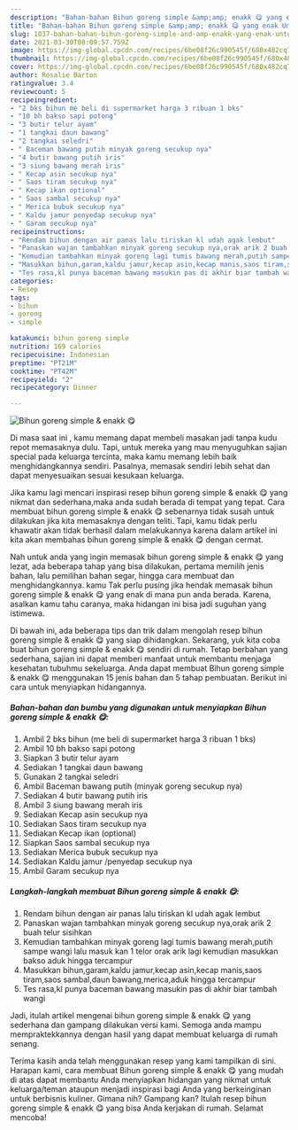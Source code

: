 ```yaml
---
description: "Bahan-bahan Bihun goreng simple &amp;amp; enakk 😋 yang enak Untuk Jualan"
title: "Bahan-bahan Bihun goreng simple &amp;amp; enakk 😋 yang enak Untuk Jualan"
slug: 1037-bahan-bahan-bihun-goreng-simple-and-amp-enakk-yang-enak-untuk-jualan
date: 2021-03-30T08:09:57.759Z
image: https://img-global.cpcdn.com/recipes/6be08f26c990545f/680x482cq70/bihun-goreng-simple-enakk-😋-foto-resep-utama.jpg
thumbnail: https://img-global.cpcdn.com/recipes/6be08f26c990545f/680x482cq70/bihun-goreng-simple-enakk-😋-foto-resep-utama.jpg
cover: https://img-global.cpcdn.com/recipes/6be08f26c990545f/680x482cq70/bihun-goreng-simple-enakk-😋-foto-resep-utama.jpg
author: Rosalie Barton
ratingvalue: 3.4
reviewcount: 5
recipeingredient:
- "2 bks bihun me beli di supermarket harga 3 ribuan 1 bks"
- "10 bh bakso sapi potong"
- "3 butir telur ayam"
- "1 tangkai daun bawang"
- "2 tangkai seledri"
- " Baceman bawang putih minyak goreng secukup nya"
- "4 butir bawang putih iris"
- "3 siung bawang merah iris"
- " Kecap asin secukup nya"
- " Saos tiram secukup nya"
- " Kecap ikan optional"
- " Saos sambal secukup nya"
- " Merica bubuk secukup nya"
- " Kaldu jamur penyedap secukup nya"
- " Garam secukup nya"
recipeinstructions:
- "Rendam bihun dengan air panas lalu tiriskan kl udah agak lembut"
- "Panaskan wajan tambahkan minyak goreng secukup nya,orak arik 2 buah telur sisihkan"
- "Kemudian tambahkan minyak goreng lagi tumis bawang merah,putih sampe wangi lalu masuk kan 1 telor orak arik lagi kemudian masukkan bakso aduk hingga tercampur"
- "Masukkan bihun,garam,kaldu jamur,kecap asin,kecap manis,saos tiram,saos sambal,daun bawang,merica,aduk hingga tercampur"
- "Tes rasa,kl punya baceman bawang masukin pas di akhir biar tambah wangi"
categories:
- Resep
tags:
- bihun
- goreng
- simple

katakunci: bihun goreng simple 
nutrition: 169 calories
recipecuisine: Indonesian
preptime: "PT21M"
cooktime: "PT42M"
recipeyield: "2"
recipecategory: Dinner

---
```



![Bihun goreng simple &amp; enakk 😋](https://img-global.cpcdn.com/recipes/6be08f26c990545f/680x482cq70/bihun-goreng-simple-enakk-😋-foto-resep-utama.jpg)

Di masa  saat ini , kamu memang dapat membeli masakan jadi tanpa kudu repot memasaknya dulu. Tapi, untuk mereka yang mau menyuguhkan sajian special pada keluarga tercinta, maka kamu memang lebih baik menghidangkannya sendiri. Pasalnya, memasak sendiri lebih sehat dan dapat menyesuaikan sesuai kesukaan keluarga.

Jika kamu lagi mencari inspirasi resep bihun goreng simple &amp; enakk 😋 yang nikmat dan sederhana,maka anda sudah berada di tempat yang tepat. Cara membuat bihun goreng simple &amp; enakk 😋  sebenarnya tidak susah untuk dilakukan jika kita memasaknya dengan teliti. Tapi, kamu tidak perlu khawatir akan tidak berhasil dalam melakukannya 
karena dalam artikel ini kita akan membahas bihun goreng simple &amp; enakk 😋 dengan cermat.  



Nah untuk anda yang ingin memasak bihun goreng simple &amp; enakk 😋 yang lezat, ada beberapa tahap yang bisa dilakukan, pertama memilih jenis bahan, lalu pemilihan bahan segar, hingga cara membuat dan menghidangkannya. kamu Tak perlu pusing jika hendak memasak bihun goreng simple &amp; enakk 😋 yang enak di mana pun anda berada. Karena, asalkan kamu  tahu caranya, maka hidangan ini bisa jadi suguhan yang istimewa.

Di bawah ini, ada beberapa tips dan trik dalam mengolah resep bihun goreng simple &amp; enakk 😋 yang siap dihidangkan. Sekarang, yuk kita coba buat bihun goreng simple &amp; enakk 😋 sendiri di rumah. Tetap berbahan yang sederhana, sajian ini dapat memberi manfaat untuk membantu menjaga kesehatan tubuhmu sekeluarga. Anda dapat membuat Bihun goreng simple &amp; enakk 😋 menggunakan 15 jenis bahan dan 5 tahap pembuatan. Berikut ini cara untuk menyiapkan hidangannya.

<!--inarticleads1-->

##### Bahan-bahan dan bumbu yang digunakan untuk menyiapkan Bihun goreng simple &amp; enakk 😋:

1. Ambil 2 bks bihun (me beli di supermarket harga 3 ribuan 1 bks)
1. Ambil 10 bh bakso sapi potong
1. Siapkan 3 butir telur ayam
1. Sediakan 1 tangkai daun bawang
1. Gunakan 2 tangkai seledri
1. Ambil  Baceman bawang putih (minyak goreng secukup nya)
1. Sediakan 4 butir bawang putih iris
1. Ambil 3 siung bawang merah iris
1. Sediakan  Kecap asin secukup nya
1. Sediakan  Saos tiram secukup nya
1. Sediakan  Kecap ikan (optional)
1. Siapkan  Saos sambal secukup nya
1. Sediakan  Merica bubuk secukup nya
1. Sediakan  Kaldu jamur /penyedap secukup nya
1. Ambil  Garam secukup nya




<!--inarticleads2-->

##### Langkah-langkah membuat Bihun goreng simple &amp; enakk 😋:

1. Rendam bihun dengan air panas lalu tiriskan kl udah agak lembut
1. Panaskan wajan tambahkan minyak goreng secukup nya,orak arik 2 buah telur sisihkan
1. Kemudian tambahkan minyak goreng lagi tumis bawang merah,putih sampe wangi lalu masuk kan 1 telor orak arik lagi kemudian masukkan bakso aduk hingga tercampur
1. Masukkan bihun,garam,kaldu jamur,kecap asin,kecap manis,saos tiram,saos sambal,daun bawang,merica,aduk hingga tercampur
1. Tes rasa,kl punya baceman bawang masukin pas di akhir biar tambah wangi




Jadi, itulah artikel mengenai  bihun goreng simple &amp; enakk 😋  yang sederhana dan gampang dilakukan versi kami. Semoga anda mampu mempraktekkannya dengan hasil yang dapat membuat keluarga di rumah senang. 

Terima kasih anda telah menggunakan resep yang kami tampilkan di sini. Harapan kami, cara membuat  Bihun goreng simple &amp; enakk 😋 yang mudah di atas dapat membantu Anda menyiapkan hidangan yang nikmat untuk keluarga/teman ataupun menjadi inspirasi bagi Anda yang berkeinginan untuk berbisnis kuliner. Gimana nih? Gampang kan? Itulah resep bihun goreng simple &amp; enakk 😋 yang bisa Anda kerjakan di rumah. Selamat mencoba!

